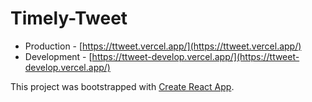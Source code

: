 # Timely-Tweet

- Production - [https://ttweet.vercel.app/](https://ttweet.vercel.app/)
- Development - [https://ttweet-develop.vercel.app/](https://ttweet-develop.vercel.app/)

This project was bootstrapped with [Create React App](https://github.com/facebook/create-react-app).
